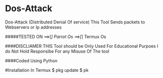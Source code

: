 # Dos-Attack
Dos-Attack (Distributed Denial Of service) This Tool Sends packets to Webservers or Ip addresses

#####TESTED ON
==>[*] Parrot Os
==>[*] Termux Os

####DISCLIAMER
THIS Tool should be Only Used For Educational Purpoes I do Not Hold Responsibe For any Misuse Of The tool

####Coded Using Python

#Installation In Termux
$ pkg update
$ pk
